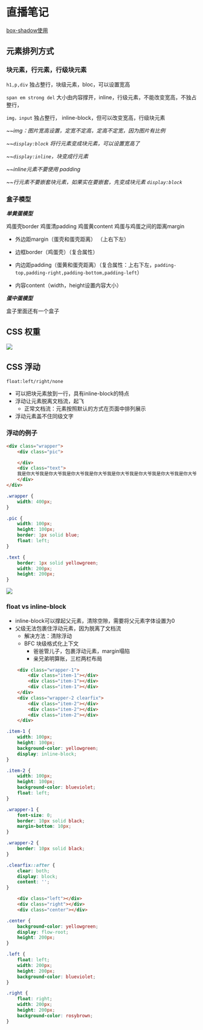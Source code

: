 # 直播笔记

[box-shadow使用](https://juejin.cn/post/6854573222483099656)

##  元素排列方式

### 块元素，行元素，行级块元素

`h1,p,div`      独占整行，块级元素，bloc，可以设置宽高

`span em strong del`      大小由内容撑开，inline，行级元素，不能改变宽高，不独占整行，

`img，input`      独占整行， inline-block，但可以改变宽高，行级块元素

*~~img：图片宽高设置，定宽不定高，定高不定宽，因为图片有比例*

*~~`display:block`    将行元素变成块元素，可以设置宽高了*

*~~`display:inline`，块变成行元素*

*~~inline元素不要使用 padding*

*~~行元素不要嵌套块元素，如果实在要嵌套，先变成块元素 `display:block`*

### 盒子模型

***单黄蛋模型*** 

鸡蛋壳border 鸡蛋清padding 鸡蛋黄content  鸡蛋与鸡蛋之间的距离margin

- 外边距margin（蛋壳和蛋壳距离）  （上右下左） 

- 边框border（鸡蛋壳）（复合属性）

- 内边距padding（蛋黄和蛋壳距离）（复合属性：上右下左，`padding-top,padding-right,padding-bottom,padding-left`）

- 内容content（width，height设置内容大小）

***蛋中蛋模型***

盒子里面还有一个盒子

## CSS 权重

![](https://niliv-technology-1252830662.cos.ap-chengdu.myqcloud.com/Snipaste_2021-08-21_20-08-25.png)



## CSS 浮动

`float:left/right/none`

- 可以把块元素放到一行，具有inline-block的特点
- 浮动让元素脱离文档流，起飞
  - 正常文档流：元素按照默认的方式在页面中排列展示
- 浮动元素盖不住同级文字

### 浮动的例子

```html
<div class="wrapper">
    <div class="pic">

    </div>
    <div class="text">
    我是你大爷我是你大爷我是你大爷我是你大爷我是你大爷我是你大爷我是你大爷我是你大爷我是你大爷
    </div>
</div>
```

```css
.wrapper {
    width: 400px;
}

.pic {
    width: 100px;
    height: 100px;
    border: 1px solid blue;
    float: left;
}

.text {
    border: 1px solid yellowgreen;
    width: 200px;
    height: 200px;
}
```

![](https://niliv-technology-1252830662.cos.ap-chengdu.myqcloud.com/Snipaste_2021-08-23_13-02-41.png)

### float vs inline-block

- inline-block可以撑起父元素，清除空隙，需要将父元素字体设置为0
- 父级无法包裹住浮动元素，因为脱离了文档流
  - 解决方法：清除浮动
  - BFC 块级格式化上下文
    - 爸爸管儿子，包裹浮动元素，margin塌陷
    - 亲兄弟明算账，三栏两栏布局

```html
    <div class="wrapper-1">
        <div class="item-1"></div>
        <div class="item-1"></div>
        <div class="item-1"></div>
    </div>
    <div class="wrapper-2 clearfix">
        <div class="item-2"></div>
        <div class="item-2"></div>
        <div class="item-2"></div>
    </div>
```

```css
.item-1 {
    width: 100px;
    height: 100px;
    background-color: yellowgreen;
    display: inline-block;
}

.item-2 {
    width: 100px;
    height: 100px;
    background-color: blueviolet;
    float: left;
}

.wrapper-1 {
    font-size: 0;
    border: 10px solid black;
    margin-bottom: 10px;
}

.wrapper-2 {
    border: 10px solid black;
}

.clearfix::after {
    clear: both;
    display: block;
    content: '';
}
```

```html
    <div class="left"></div>
    <div class="right"></div>
    <div class="center"></div>
```

```css
.center {
    background-color: yellowgreen;
    display: flow-root;
    height: 200px;
}

.left {
    float: left;
    width: 200px;
    height: 200px;
    background-color: blueviolet;
}

.right {
    float: right;
    width: 200px;
    height: 200px;
    background-color: rosybrown;
}
```

















